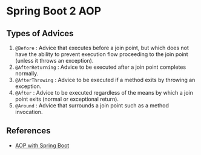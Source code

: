 # Spring Boot 2 AOP

## Types of Advices
1. `@Before` : Advice that executes before a join point, but which does not have the ability to prevent execution flow proceeding to the join point (unless it throws an exception).
1. `@AfterReturning` : Advice to be executed after a join point completes normally.
1. `@AfterThrowing` : Advice to be executed if a method exits by throwing an exception.
1. `@After` : Advice to be executed regardless of the means by which a join point exits (normal or exceptional return).
1. `@Around` : Advice that surrounds a join point such as a method invocation.

## References
- [AOP with Spring Boot](https://howtodoinjava.com/spring-boot2/aop-aspectj/)